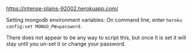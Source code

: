 https://intense-plains-92002.herokuapp.com/

Setting mongodb environment variables:
On command line, enter `heroku config:set MONGO_PW=password`. 

There does not appear to be any way to script this, but once it is set it will stay until you un-set it or change your password.